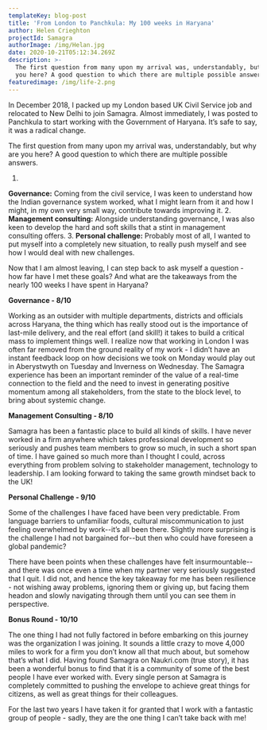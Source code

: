 ```yaml
---
templateKey: blog-post
title: 'From London to Panchkula: My 100 weeks in Haryana'
author: Helen Crieghton
projectId: Samagra
authorImage: /img/Helan.jpg
date: 2020-10-21T05:12:34.269Z
description: >-
  The first question from many upon my arrival was, understandably, but why are
  you here? A good question to which there are multiple possible answers.
featuredimage: /img/life-2.png
---
```

In December 2018, I packed up my London based UK Civil Service job and relocated to New Delhi to join Samagra. Almost immediately, I was posted to Panchkula to start working with the Government of Haryana. It’s safe to say, it was a radical change.  

The first question from many upon my arrival was, understandably, but why are you here? A good question to which there are multiple possible answers. 

1. **Governance:**  Coming from the civil service, I was keen to understand how the Indian governance system worked, what I might learn from it and how I might, in my own very small way, contribute towards improving it.
2. **Management consulting:** Alongside understanding governance, I was also keen to develop the hard and soft skills that a stint in management consulting offers.
3. **Personal challenge:** Probably most of all, I wanted to put myself into a completely new situation, to really push myself and see how I would deal with new challenges. 

Now that I am almost leaving, I can step back to ask myself a question - how far have I met these goals? And what are the takeaways from the nearly 100 weeks I have spent in Haryana?

**Governance - 8/10**

Working as an outsider with multiple departments, districts and officials across Haryana, the thing which has really stood out is the importance of last-mile delivery, and the real effort (and skill!) it takes to build a critical mass to implement things well. I realize now that working in London I was often far removed from the ground reality of my work - I didn’t have an instant feedback loop on how decisions we took on Monday would play out in Aberystwyth on Tuesday and Inverness on Wednesday. The Samagra experience has been an important reminder of the value of a real-time connection to the field and the need to invest in generating positive momentum among all stakeholders, from the state to the block level, to bring about systemic change. 

**Management Consulting - 8/10**

Samagra has been a fantastic place to build all kinds of skills. I have never worked in a firm anywhere which takes professional development so seriously and pushes team members to grow so much, in such a short span of time. I have gained so much more than I thought I could, across everything from problem solving to stakeholder management, technology to leadership. I am looking forward to taking the same growth mindset back to the UK!

**Personal Challenge - 9/10**

Some of the challenges I have faced have been very predictable. From language barriers to unfamiliar foods, cultural miscommunication to just feeling overwhelmed by work--it’s all been there. Slightly more surprising is the challenge I had not bargained for--but then who could have foreseen a global pandemic?



There have been points when these challenges have felt insurmountable--and there was once even a time when my partner very seriously suggested that I quit. I did not, and hence the key takeaway for me has been resilience - not wishing away problems, ignoring them or giving up, but facing them headon and slowly navigating through them until you can see them in perspective. 



**Bonus Round - 10/10**

The one thing I had not fully factored in before embarking on this journey was the organization I was joining. It sounds a little crazy to move 4,000 miles to work for a firm you don’t know all that much about, but somehow that’s what I did. Having found Samagra on Naukri.com (true story), it has been a wonderful bonus to find that it is a community of some of the best people I have ever worked with. Every single person at Samagra is completely committed to pushing the envelope to achieve great things for citizens, as well as great things for their colleagues. 

For the last two years I have taken it for granted that I work with a fantastic group of people - sadly, they are the one thing I can’t take back with me!
